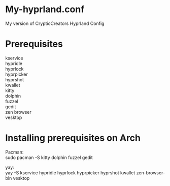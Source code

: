 # My-hyprland.conf
My version of CrypticCreators Hyprland Config


# Prerequisites
kservice
<br>
hypridle
<br>
hyprlock
<br>
hyprpicker
<br>
hyprshot
<br>
kwallet
<br>
kitty
<br>
dolphin
<br>
fuzzel
<br>
gedit
<br>
zen browser
<br>
vesktop

# Installing prerequisites on Arch
Pacman:
<br>
sudo pacman -S kitty dolphin fuzzel gedit


yay:
<br>
yay -S kservice hypridle hyprlock hyprpicker hyprshot kwallet zen-browser-bin vesktop
